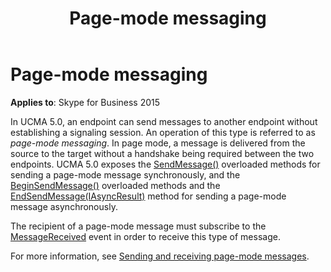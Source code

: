 ﻿---
title: Page-mode messaging
TOCTitle: Page-mode messaging
ms:assetid: c05a6e23-3fb2-4d4b-a48e-eaeb576fdeff
ms:mtpsurl: https://msdn.microsoft.com/library/Dn466059(v=office.16)
ms:contentKeyID: 65239991
ms.date: 07/27/2015
mtps_version: v=office.16
---

# Page-mode messaging


**Applies to**: Skype for Business 2015

In UCMA 5.0, an endpoint can send messages to another endpoint without establishing a signaling session. An operation of this type is referred to as *page-mode messaging*. In page mode, a message is delivered from the source to the target without a handshake being required between the two endpoints. UCMA 5.0 exposes the [SendMessage()](https://msdn.microsoft.com/library/hh350225\(v=office.16\)) overloaded methods for sending a page-mode message synchronously, and the [BeginSendMessage()](https://msdn.microsoft.com/library/hh349151\(v=office.16\)) overloaded methods and the [EndSendMessage(IAsyncResult)](https://msdn.microsoft.com/library/hh382471\(v=office.16\)) method for sending a page-mode message asynchronously.

The recipient of a page-mode message must subscribe to the [MessageReceived](https://msdn.microsoft.com/library/hh350010\(v=office.16\)) event in order to receive this type of message.

For more information, see [Sending and receiving page-mode messages](sending-and-receiving-page-mode-messages.md).

